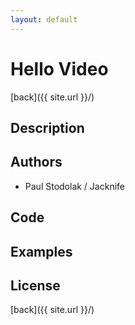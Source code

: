```yaml
---
layout: default
---
```


# Hello Video
[back]({{ site.url }}/)

## Description

## Authors
- Paul Stodolak / Jacknife

## Code

## Examples

## License

[back]({{ site.url }}/)